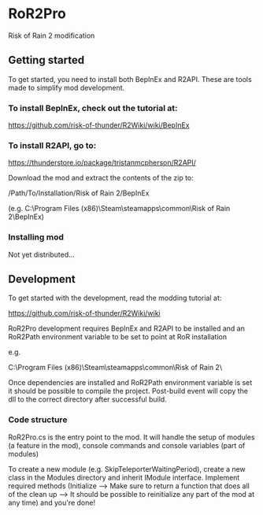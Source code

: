 # RoR2Pro

Risk of Rain 2 modification

## Getting started

To get started, you need to install both BepInEx and R2API. These are
tools made to simplify mod development.

### To install BepInEx, check out the tutorial at:

https://github.com/risk-of-thunder/R2Wiki/wiki/BepInEx

### To install R2API, go to:

https://thunderstore.io/package/tristanmcpherson/R2API/

Download the mod and extract the contents of the zip to:

/Path/To/Installation/Risk of Rain 2/BepInEx

(e.g. C:\Program Files (x86)\Steam\steamapps\common\Risk of Rain 2\BepInEx)

### Installing mod

Not yet distributed...

## Development

To get started with the development, read the modding tutorial at:

https://github.com/risk-of-thunder/R2Wiki/wiki

RoR2Pro development requires BepInEx and R2API to be installed and an
RoR2Path environment variable to be set to point at RoR installation

e.g.

C:\Program Files (x86)\Steam\steamapps\common\Risk of Rain 2\

Once dependencies are installed and RoR2Path environment variable is set
it should be possible to compile the project. Post-build event will copy
the dll to the correct directory after successful build.

### Code structure

RoR2Pro.cs is the entry point to the mod. It will handle the setup of
modules (a feature in the mod), console commands and console variables
(part of modules)

To create a new module (e.g. SkipTeleporterWaitingPeriod), create a new
class in the Modules directory and inherit IModule interface. Implement
required methods (Initialize --> Make sure to return a function that
does all of the clean up --> It should be possible to reinitialize any
part of the mod at any time) and you're done!

